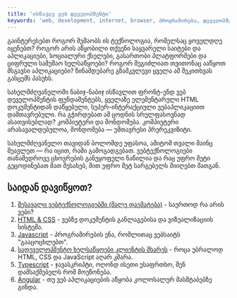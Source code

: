 ```yaml
---
title: 'ისწავლე ვებ დეველოპმენტი'
keywords: 'web, development, internet, browser, პროგრამირება, დეველოპმენტი, ვებ დეველოპმენტიმ ჯავასკრიპტი, HTML, CSS, TypeScript, Angular'
---
```


გაინტერესებთ როგორ მუშაობს ის ტექნოლოგია, რომელსაც ყოველდღე იყენებთ?
როგორ არის აწყობილი თქვენი საყვარელი საიტები და აპლიკაციები, სოციალური ქსელები, გასართობი პლატფორმები და ციფრული სამუშაო ხელსაწყოები?
როგორ შეგიძლიათ თვითონაც ააწყოთ მსგავსი აპლიკაციები?
წინამდებარე გზამკვლევი ყველა ამ შეკითხვას გასცემს პასუხს.

სახელმძღვანელოში ნაბიჯ-ნაბიჯ ისწავლით ფრონტ-ენდ ვებ დეველოპმენტის ფუნდამენტებს,
ყველაზე ელემენტარული HTML დოკუმენტიდან დაწყებული, სუპერ-ინტერაქციული ვებაპლიკაციით დამთავრებული.
რა გჭირდებათ ამ ცოდნის სრულფასოვნად ასათვისებლად? კომპიუტერი და მონდომება.
კომპიუტერი არასავალდებულოა, მონდომება — უმთავრესი პრერეკვიზიტი.

სახელმძღვანელო თავიდან ბოლომდე უფასოა, ამიტომ თვალი მაინც შეავლეთ — რა იცით, რაში გამოგადგებათ.
ვებტექნოლოგიები თანამედროვე ცხოვრების განუყოფელი ნაწილია და რაც უფრო მეტი გეცოდინებათ მათ შესახებ,
მით უფრო მეტ სარგებელს მიიღებთ მათგან.

## საიდან დავიწყოთ?

1. [შესავალი ვებტექნოლოგიებში (მალე დაემატება)](/) - საერთოდ რა არის ვები?
1. [HTML & CSS](/doc/guides/html-css) - ვებზე დოკუმენტის განლაგებისა და ვიზუალიზაციის სისტემა.
1. [Javascript](/doc/guides/javascript) - პროგრამირების ენა, რომლითაც ვებსაიტს "გააცოცხლებთ".
1. [სადეველოპმენტო ხელსაწყოები კლიენტის მხარეს](doc/guides/client-side-tools) - როცა უბრალოდ HTML, CSS და JavaScript აღარ კმარა.
1. [Typescript](/doc/guides/typescript) - ჯავასკრიპტი, ოღონდ ისეთი უსაფრთხო, შენ დამსაქმებელს რომ მოეწონება.
1. [Angular](/doc/guides/angular) - თუ ვებ აპლიკაციების აწყობა კოლოსალურ მასშტაბებზე გინდა.

